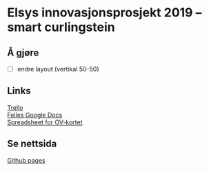 # Elsys innovasjonsprosjekt 2019 – smart curlingstein
## Å gjøre
- [ ] endre layout (vertikal 50-50)
## Links
[Trello](https://trello.com/b/jJF8B3Qd/smart-curlingstein)
<br>
[Felles Google Docs](https://docs.google.com/document/d/1eBKOZhz78yn28i_QTDTrY0NtI4B7HXIkNSnhsjAs_QE/edit?usp=sharing)
<br>
[Spreadsheet for OV-kortet](https://docs.google.com/spreadsheets/d/1BBXxzuRdD3qG1mdileyZWBbXov5H3u1Y7Tf1VD6BpXo/edit?usp=sharing)
<br>
## Se nettsida
[Github pages](https://emlie.github.io/live-curling/)
